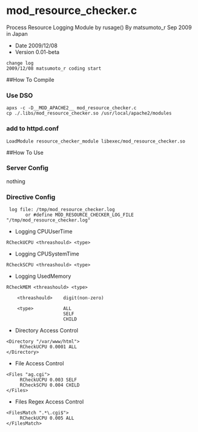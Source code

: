 # mod_resource_checker.c
Process Resource Logging Module by rusage() By matsumoto_r Sep 2009 in Japan

- Date     2009/12/08
- Version  0.01-beta

```
change log
2009/12/08 matsumoto_r coding start
```

##How To Compile
### Use DSO
```
apxs -c -D__MOD_APACHE2__ mod_resource_checker.c
cp ./.libs/mod_resource_checker.so /usr/local/apache2/modules
```

### add to  httpd.conf
```
LoadModule resource_checker_module libexec/mod_resource_checker.so
```


##How To Use
### Server Config
nothing

### Directive Config

     log file: /tmp/mod_resource_checker.log
           or #define MOD_RESOURCE_CHECKER_LOG_FILE "/tmp/mod_resource_checker.log"

- Logging CPUUserTime
```
RCheckUCPU <threashould> <type>
```

- Logging CPUSystemTime
```
RCheckSCPU <threashould> <type>
```

- Logging UsedMemory
```
RCheckMEM <threashould> <type>

    <threashould>    digit(non-zero)

    <type>           ALL
                     SELF
                     CHILD
```

- Directory Access Control
```
<Directory "/var/www/html">
     RCheckUCPU 0.0001 ALL
</Directory>
```

- File Access Control
```
<Files "ag.cgi">
     RCheckUCPU 0.003 SELF
     RCheckSCPU 0.004 CHILD
</Files>
```

- Files Regex Access Control
```
<FilesMatch ".*\.cgi$">
     RCheckUCPU 0.005 ALL
</FilesMatch>
```

